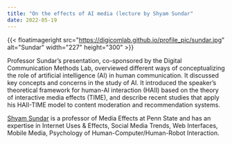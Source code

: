 ```yaml
---
title: "On the effects of AI media (lecture by Shyam Sundar"
date: 2022-05-19
---
```


{{< floatimageright src="https://digicomlab.github.io/profile_pic/sundar.jpg" alt="Sundar" width="227" height="300" >}}

Professor Sundar’s presentation, co-sponsored by the Digital Communication Methods Lab, overviewed different ways of conceptualizing the role of artificial intelligence (AI) in human communication. It discussed key concepts and concerns in the study of AI. It introduced the speaker’s theoretical framework for human-AI interaction (HAII) based on the theory of interactive media effects (TIME), and describe recent studies that apply his HAII-TIME model to content moderation and recommendation systems.

[Shyam Sundar](https://www.bellisario.psu.edu/people/individual/s.-shyam-sundar) is a professor of Media Effects at Penn State and has an expertise in Internet Uses & Effects, Social Media Trends, Web Interfaces, Mobile Media, Psychology of Human-Computer/Human-Robot Interaction.


